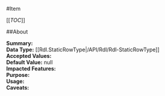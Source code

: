 #Item

[[_TOC_]]

##About

**Summary:**   
**Data Type:** [[Rdl.StaticRowType|/API/Rdl/Rdl-StaticRowType]]  
**Accepted Values:**   
**Default Value:** null  
**Impacted Features:**   
**Purpose:**   
**Usage:**   
**Caveats:**   

